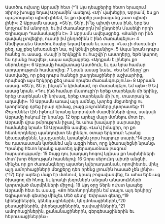 
Աստծու ուխտը Աբրամի հետ
(^1) Այս դեպքերից հետո երազում Տիրոջ խոսքը եղավ Աբրամին՝ ասելով. «Մի՛ վախեցիր, Աբրա՛մ, ես քո պաշտպանը
պիտի լինեմ, եւ քո վարձը չափազանց շատ պիտի լինի»։ 2 Աբրամն ասաց. «Տե՛ր, Տե՛ր, ի՞նչ պիտի տաս ինձ, երբ ես կորչում
եմ անորդի, եւ իմ ժառանգորդն իմ ընդոծին Մասեկի որդի Եղիազար Դամասկացին է»։ 3 Աբրամն ավելացրեց. «Քանի
որ ինձ զավակ չտվեցիր, ուստի իմ ընդոծինն է ինձ ժառանգելու»։ 4 Անմիջապես Աստծու ձայնը եղավ նրան եւ ասաց.
«Նա չի ժառանգի քեզ, այլ քեզ կժառանգի նա, ով կծնվի քեզանից»։ 5 Ապա նրան դուրս հանեց ու ասաց. «Նայի՛ր երկնքին
ու հաշվի՛ր աստղերը, եթե կարող ես դրանք հաշվել», ապա ավելացրեց. «Այդքան է լինելու քո սերունդը»։ 6 Աբրամը
հավատաց Աստծուն, եւ դա նրա համար արդարություն համարվեց։ 7 Նրան ասաց նաեւ. «Ես եմ Տերը՝ քո Աստվածը, որ
քեզ դուրս հանեցի քաղդեացիների աշխարհից, որպեսզի այս երկիրը քեզ տամ որպես ժառանգություն»։ 8 Աբրամն
ասաց. «Տե՛ր, Տե՛ր, ինչպե՞ս կիմանամ, որ ժառանգելու եմ այն»։ 9 Եվ ասաց նրան. «Դու ինձ համար մատուցի՛ր երեք
տարեկան մի երինջ, երեք տարեկան մի նոխազ, երեք տարեկան մի խոյ, տատրակ եւ աղավնի»։ 10 Աբրամն առավ այդ
ամենը, կտրեց մեջտեղից ու կտորները դրեց իրար դիմաց, բայց թռչունները չկտրատեց։ 11 Թռչուններ էին իջնում նրանց
կտրտված մարմինների վրա, սակայն Աբրամը հսկում էր նրանց։ 12 Երբ արեւը մայր մտնելու մոտ էր, Աբրամի վրա
թմրություն իջավ, եւ ահա խավարի սարսափը համակեց նրան։ 13 Աբրամին ասվեց. «Լա՛վ իմացիր, որ քո հետնորդները
պանդուխտ են լինելու օտար երկրում։ Նրանց կծառայեցնեն, կչարչարեն, կտանջեն չորս հարյուր տարի,^14 բայց ես
դատաստան կտեսնեմ այն ազգի հետ, որը կծառայեցնի նրանց։ Դրանից հետո նրանք այստեղ կվերադառնան բազում
հարստությամբ։ 15 Բայց դու խաղաղ հոգով կգնաս քո նախնիների մոտ՝ խոր ծերության հասնելով։ 16 Չորս սերունդ
պիտի անցնի, մինչեւ որ քո ժառանգները այստեղ կվերադառնան, որովհետեւ մինչ այդ ամորհացիների մեղքերը դեռ
իրենց լրումին հասած չեն լինի»։
(^17) Երբ արեւը մայր էր մտնում, կրակ բոցավառվեց, եւ ահա երեւաց ծխացող մի հնոց, եւ կրակի լեզուներն անցան
անասունների կտրտված մարմինների միջով։ 18 Այդ օրը Տերն ուխտ կապեց Աբրամի հետ եւ ասաց. «Քո հետնորդներին
եմ տալու այդ երկիրը՝ Եգիպտոսի գետից մինչեւ Մեծ գետը՝ Եփրատ գետը,^19 կինեցիներին, կենեզացիներին,
կեդմոնացիներին,^20 քետացիներին, փերեզացիներին, ռափայիններին,^21 ամորհացիներին, քանանացիներին,
գերգեսացիներին եւ հեբուսացիներին»։
